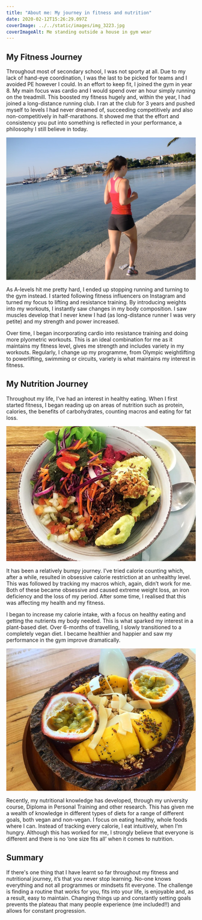 ```yaml
---
title: "About me: My journey in fitness and nutrition"
date: 2020-02-12T15:26:29.097Z
coverImage: ../../static/images/img_3223.jpg
coverImageAlt: Me standing outside a house in gym wear
---
```


## My Fitness Journey

Throughout most of secondary school, I was not sporty at all. Due to my lack of hand-eye coordination, I was the last to be picked for teams and I avoided PE however I could. In an effort to keep fit, I joined the gym in year 8. My main focus was cardio and I would spend over an hour simply running on the treadmill. This boosted my fitness hugely and, within the year, I had joined a long-distance running club. I ran at the club for 3 years and pushed myself to levels I had never dreamed of, succeeding competitively and also non-competitively in half-marathons. It showed me that the effort and consistency you put into something is reflected in your performance, a philosophy I still believe in today.

![](../../static/images/1_ebtgzjjff1olnds-l3idhw.jpeg)

As A-levels hit me pretty hard, I ended up stopping running and turning to the gym instead. I started following fitness influencers on Instagram and turned my focus to lifting and resistance training. By introducing weights into my workouts, I instantly saw changes in my body composition. I saw muscles develop that I never knew I had (as long-distance runner I was very petite) and my strength and power increased.

Over time, I began incorporating cardio into resistance training and doing more plyometric workouts. This is an ideal combination for me as it maintains my fitness level, gives me strength and includes variety in my workouts. Regularly, I change up my programme, from Olympic weightlifting to powerlifting, swimming or circuits, variety is what maintains my interest in fitness.

## My Nutrition Journey

Throughout my life, I’ve had an interest in healthy eating. When I first started fitness, I began reading up on areas of nutrition such as protein, calories, the benefits of carbohydrates, counting macros and eating for fat loss.

![](../../static/images/1__k5z8xybwu18byhmx0d5fq.jpeg)

It has been a relatively bumpy journey. I’ve tried calorie counting which, after a while, resulted in obsessive calorie restriction at an unhealthy level. This was followed by tracking my macros which, again, didn’t work for me. Both of these became obsessive and caused extreme weight loss, an iron deficiency and the loss of my period. After some time, I realised that this was affecting my health and my fitness.

I began to increase my calorie intake, with a focus on healthy eating and getting the nutrients my body needed. This is what sparked my interest in a plant-based diet. Over 6-months of travelling, I slowly transitioned to a completely vegan diet. I became healthier and happier and saw my performance in the gym improve dramatically.

![](../../static/images/1_yut8czow01alcvlfdlxirq.jpeg)

Recently, my nutritional knowledge has developed, through my university course, Diploma in Personal Training and other research. This has given me a wealth of knowledge in different types of diets for a range of different goals, both vegan and non-vegan. I focus on eating healthy, whole foods where I can. Instead of tracking every calorie, I eat intuitively, when I’m hungry. Although this has worked for me, I strongly believe that everyone is different and there is no ‘one size fits all’ when it comes to nutrition.

## Summary

If there's one thing that I have learnt so far throughout my fitness and nutritional journey, it’s that you never stop learning. No-one knows everything and not all programmes or mindsets fit everyone. The challenge is finding a routine that works for you, fits into your life, is enjoyable and, as a result, easy to maintain. Changing things up and constantly setting goals prevents the plateau that many people experience (me included!!) and allows for constant progression.
